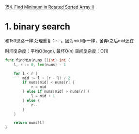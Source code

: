[154. Find Minimum in Rotated Sorted Array II](https://leetcode.com/problems/find-minimum-in-rotated-sorted-array-ii/description/)

# 1. binary search

和153思路一样
处理重复：r--。因为mid和r一样，舍弃r之后mid还在

时间复杂度：平均O(logn), 最坏O(n)
空间复杂度：O(1)

```go
func findMin(nums []int) int {
    l, r := 0, len(nums) - 1

    for l < r {
        mid := l + (r - l) / 2
        if nums[mid] < nums[r] {
            r = mid
        } else if nums[mid] > nums[r] {
            l = mid + 1
        } else {
            r--
        }
    }

    return nums[l]
}
```

